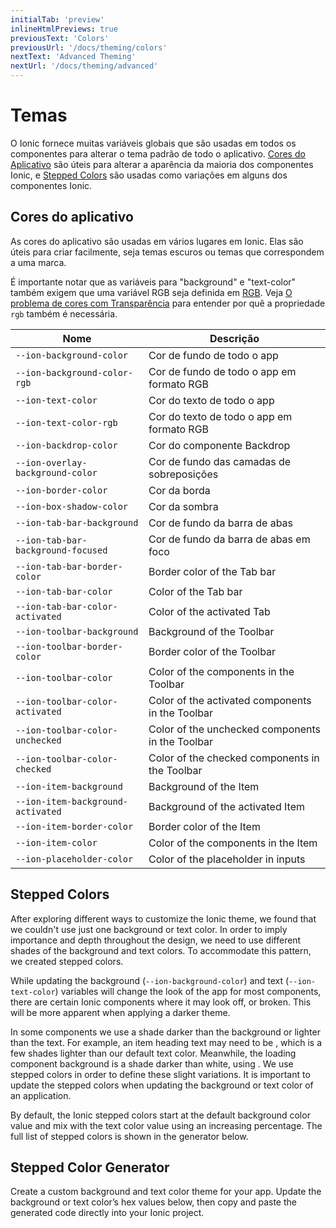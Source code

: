 ```yaml
---
initialTab: 'preview'
inlineHtmlPreviews: true
previousText: 'Colors'
previousUrl: '/docs/theming/colors'
nextText: 'Advanced Theming'
nextUrl: '/docs/theming/advanced'
---
```


# Temas

O Ionic fornece muitas variáveis globais que são usadas em todos os componentes para alterar o tema padrão de todo o aplicativo. [Cores do Aplicativo](#application-colors) são úteis para alterar a aparência da maioria dos componentes Ionic, e [Stepped Colors](#stepped-colors) são usadas como variações em alguns dos componentes Ionic.

## Cores do aplicativo

As cores do aplicativo são usadas em vários lugares em Ionic. Elas são úteis para criar facilmente, seja temas escuros ou temas que correspondem a uma marca.

É importante notar que as variáveis para "background" e "text-color" também exigem que uma variável RGB seja definida em <a href="https://developer.mozilla.org/en-US/docs/Glossary/RGB" target="_blank">RGB</a>. Veja [O problema de cores com Transparência](./advanced#the-alpha-problem) para entender por quê a propriedade `rgb` também é necessária.

| Nome                               | Descrição                                        |
| ---------------------------------- | ------------------------------------------------ |
| `--ion-background-color`           | Cor de fundo de todo o app                       |
| `--ion-background-color-rgb`       | Cor de fundo de todo o app em formato RGB        |
| `--ion-text-color`                 | Cor do texto de todo o app                       |
| `--ion-text-color-rgb`             | Cor do texto de todo o app em formato RGB        |
| `--ion-backdrop-color`             | Cor do componente Backdrop                       |
| `--ion-overlay-background-color`   | Cor de fundo das camadas de sobreposições        |
| `--ion-border-color`               | Cor da borda                                     |
| `--ion-box-shadow-color`           | Cor da sombra                                    |
| `--ion-tab-bar-background`         | Cor de fundo da barra de abas                    |
| `--ion-tab-bar-background-focused` | Cor de fundo da barra de abas em foco            |
| `--ion-tab-bar-border-color`       | Border color of the Tab bar                      |
| `--ion-tab-bar-color`              | Color of the Tab bar                             |
| `--ion-tab-bar-color-activated`    | Color of the activated Tab                       |
| `--ion-toolbar-background`         | Background of the Toolbar                        |
| `--ion-toolbar-border-color`       | Border color of the Toolbar                      |
| `--ion-toolbar-color`              | Color of the components in the Toolbar           |
| `--ion-toolbar-color-activated`    | Color of the activated components in the Toolbar |
| `--ion-toolbar-color-unchecked`    | Color of the unchecked components in the Toolbar |
| `--ion-toolbar-color-checked`      | Color of the checked components in the Toolbar   |
| `--ion-item-background`            | Background of the Item                           |
| `--ion-item-background-activated`  | Background of the activated Item                 |
| `--ion-item-border-color`          | Border color of the Item                         |
| `--ion-item-color`                 | Color of the components in the Item              |
| `--ion-placeholder-color`          | Color of the placeholder in inputs               |


## Stepped Colors

After exploring different ways to customize the Ionic theme, we found that we couldn't use just one background or text color. In order to imply importance and depth throughout the design, we need to use different shades of the background and text colors. To accommodate this pattern, we created stepped colors.

While updating the background (`--ion-background-color`) and text (`--ion-text-color`) variables will change the look of the app for most components, there are certain Ionic components where it may look off, or broken. This will be more apparent when applying a darker theme.

In some components we use a shade darker than the background or lighter than the text. For example, an item heading text may need to be <code-color mode="md" value="#404040"></code-color>, which is a few shades lighter than our default text color. Meanwhile, the loading component background is a shade darker than white, using <code-color mode="md" value="#f2f2f2"></code-color>. We use stepped colors in order to define these slight variations. It is important to update the stepped colors when updating the background or text color of an application.</p>

<p>By default, the Ionic stepped colors start at the default background color value <code-color mode="md" value="#ffffff"></code-color> and mix with the text color value <code-color mode="md" value="#000000"></code-color> using an increasing percentage. The full list of stepped colors is shown in the generator below.</p>

<h2>Stepped Color Generator</h2>

<p>Create a custom background and text color theme for your app. Update the background or text color’s hex values below, then copy and paste the generated code directly into your Ionic project.</p>

<p><stepped-color-generator mode="md" no-prerender></stepped-color-generator></p>